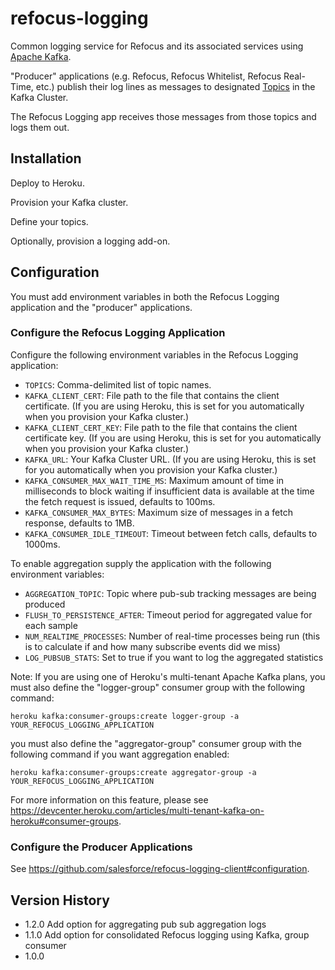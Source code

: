 # refocus-logging

Common logging service for Refocus and its associated services using
[Apache Kafka](https://kafka.apache.org/). 

"Producer" applications (e.g. Refocus, Refocus Whitelist, Refocus Real-Time,
etc.) publish their log lines as messages to designated
[Topics](https://kafka.apache.org/intro#intro_topics) in the Kafka Cluster.

The Refocus Logging app receives those messages from those topics and logs them
out.

## Installation

Deploy to Heroku.

Provision your Kafka cluster.
  
Define your topics.

Optionally, provision a logging add-on.

## Configuration

You must add environment variables in both the Refocus Logging application and
the "producer" applications.

### Configure the Refocus Logging Application

Configure the following environment variables in the Refocus Logging
application:

- `TOPICS`: Comma-delimited list of topic names.
- `KAFKA_CLIENT_CERT`: File path to the file that contains the client
certificate.
(If you are using Heroku, this is set for you automatically when you provision
your Kafka cluster.)
- `KAFKA_CLIENT_CERT_KEY`: File path to the file that contains the client
certificate key.
(If you are using Heroku, this is set for you automatically when you provision
your Kafka cluster.)
- `KAFKA_URL`: Your Kafka Cluster URL.
(If you are using Heroku, this is set for you automatically when you provision
your Kafka cluster.)
- `KAFKA_CONSUMER_MAX_WAIT_TIME_MS`: Maximum amount of time in milliseconds to
block waiting if insufficient data is available at the time the fetch request
is issued, defaults to 100ms.
- `KAFKA_CONSUMER_MAX_BYTES`:  Maximum size of messages in a fetch response,
defaults to 1MB.
- `KAFKA_CONSUMER_IDLE_TIMEOUT`: Timeout between fetch calls, defaults to
1000ms.

To enable aggregation supply the application with the following environment variables:

- `AGGREGATION_TOPIC`: Topic where pub-sub tracking messages are being produced
- `FLUSH_TO_PERSISTENCE_AFTER`: Timeout period for aggregated value for each sample
- `NUM_REALTIME_PROCESSES`: Number of real-time processes being run (this is to calculate if and how many subscribe events did we miss)
- `LOG_PUBSUB_STATS`: Set to true if you want to log the aggregated statistics

Note: If you are using one of Heroku's multi-tenant Apache Kafka plans, you must also define the "logger-group" consumer group with the following command:

`heroku kafka:consumer-groups:create logger-group -a YOUR_REFOCUS_LOGGING_APPLICATION`
 
you must also define the "aggregator-group" consumer group with the following command if you want aggregation enabled:

`heroku kafka:consumer-groups:create aggregator-group -a YOUR_REFOCUS_LOGGING_APPLICATION`

For more information on this feature, please see https://devcenter.heroku.com/articles/multi-tenant-kafka-on-heroku#consumer-groups.

### Configure the Producer Applications

See https://github.com/salesforce/refocus-logging-client#configuration.

## Version History

- 1.2.0 Add option for aggregating pub sub aggregation logs
- 1.1.0 Add option for consolidated Refocus logging using Kafka, group consumer
- 1.0.0
